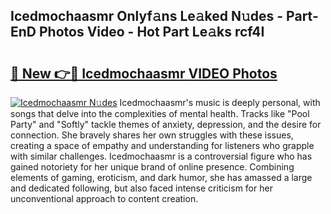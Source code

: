 ## Icedmochaasmr Onlyf𝚊ns Le𝚊ked N𝚞des - Part-EnD Photos Video - Hot Part Le𝚊ks rcf4I

# <h2><a href="http://ab17860.deff.icu/?id=Icedmochaasmr">🔗 New 👉🔴 Icedmochaasmr VIDEO Photos</a></h2>

[![Icedmochaasmr N𝚞des](https://i.imgur.com/rIISA9y.gif)](http://ab17860.deff.icu/?id=Icedmochaasmr)
Icedmochaasmr's music is deeply personal, with songs that delve into the complexities of mental health. Tracks like "Pool Party" and "Softly" tackle themes of anxiety, depression, and the desire for connection. She bravely shares her own struggles with these issues, creating a space of empathy and understanding for listeners who grapple with similar challenges. Icedmochaasmr is a controversial figure who has gained notoriety for her unique brand of online presence. Combining elements of gaming, eroticism, and dark humor, she has amassed a large and dedicated following, but also faced intense criticism for her unconventional approach to content creation.
